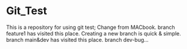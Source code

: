 # Git_Test
This is a repository for using git test;
Change from MACbook.
branch feature1 has visited this place.
Creating a new branch is quick & simple.
branch main&dev has visited this place.
branch dev-bug...
